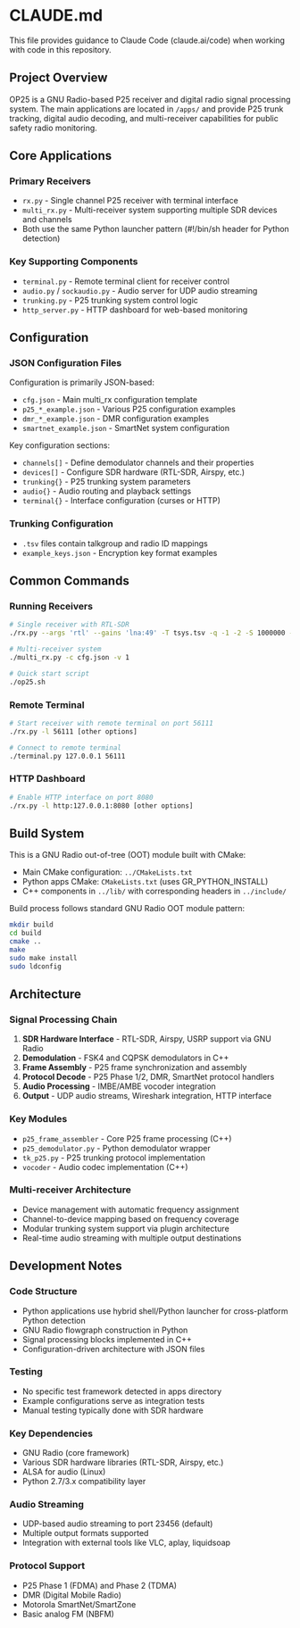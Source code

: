 # CLAUDE.md

This file provides guidance to Claude Code (claude.ai/code) when working with code in this repository.

## Project Overview

OP25 is a GNU Radio-based P25 receiver and digital radio signal processing system. The main applications are located in `/apps/` and provide P25 trunk tracking, digital audio decoding, and multi-receiver capabilities for public safety radio monitoring.

## Core Applications

### Primary Receivers
- `rx.py` - Single channel P25 receiver with terminal interface
- `multi_rx.py` - Multi-receiver system supporting multiple SDR devices and channels
- Both use the same Python launcher pattern (#!/bin/sh header for Python detection)

### Key Supporting Components
- `terminal.py` - Remote terminal client for receiver control
- `audio.py` / `sockaudio.py` - Audio server for UDP audio streaming
- `trunking.py` - P25 trunking system control logic
- `http_server.py` - HTTP dashboard for web-based monitoring

## Configuration

### JSON Configuration Files
Configuration is primarily JSON-based:
- `cfg.json` - Main multi_rx configuration template
- `p25_*_example.json` - Various P25 configuration examples
- `dmr_*_example.json` - DMR configuration examples
- `smartnet_example.json` - SmartNet system configuration

Key configuration sections:
- `channels[]` - Define demodulator channels and their properties
- `devices[]` - Configure SDR hardware (RTL-SDR, Airspy, etc.)
- `trunking{}` - P25 trunking system parameters
- `audio{}` - Audio routing and playback settings
- `terminal{}` - Interface configuration (curses or HTTP)

### Trunking Configuration
- `.tsv` files contain talkgroup and radio ID mappings
- `example_keys.json` - Encryption key format examples

## Common Commands

### Running Receivers
```bash
# Single receiver with RTL-SDR
./rx.py --args 'rtl' --gains 'lna:49' -T tsys.tsv -q -1 -2 -S 1000000 -P symbol -o 50000 -w

# Multi-receiver system
./multi_rx.py -c cfg.json -v 1

# Quick start script
./op25.sh
```

### Remote Terminal
```bash
# Start receiver with remote terminal on port 56111
./rx.py -l 56111 [other options]

# Connect to remote terminal
./terminal.py 127.0.0.1 56111
```

### HTTP Dashboard
```bash
# Enable HTTP interface on port 8080
./rx.py -l http:127.0.0.1:8080 [other options]
```

## Build System

This is a GNU Radio out-of-tree (OOT) module built with CMake:
- Main CMake configuration: `../CMakeLists.txt`
- Python apps CMake: `CMakeLists.txt` (uses GR_PYTHON_INSTALL)
- C++ components in `../lib/` with corresponding headers in `../include/`

Build process follows standard GNU Radio OOT module pattern:
```bash
mkdir build
cd build
cmake ..
make
sudo make install
sudo ldconfig
```

## Architecture

### Signal Processing Chain
1. **SDR Hardware Interface** - RTL-SDR, Airspy, USRP support via GNU Radio
2. **Demodulation** - FSK4 and CQPSK demodulators in C++
3. **Frame Assembly** - P25 frame synchronization and assembly
4. **Protocol Decode** - P25 Phase 1/2, DMR, SmartNet protocol handlers
5. **Audio Processing** - IMBE/AMBE vocoder integration
6. **Output** - UDP audio streams, Wireshark integration, HTTP interface

### Key Modules
- `p25_frame_assembler` - Core P25 frame processing (C++)
- `p25_demodulator.py` - Python demodulator wrapper
- `tk_p25.py` - P25 trunking protocol implementation
- `vocoder` - Audio codec implementation (C++)

### Multi-receiver Architecture
- Device management with automatic frequency assignment
- Channel-to-device mapping based on frequency coverage
- Modular trunking system support via plugin architecture
- Real-time audio streaming with multiple output destinations

## Development Notes

### Code Structure
- Python applications use hybrid shell/Python launcher for cross-platform Python detection
- GNU Radio flowgraph construction in Python
- Signal processing blocks implemented in C++
- Configuration-driven architecture with JSON files

### Testing
- No specific test framework detected in apps directory
- Example configurations serve as integration tests
- Manual testing typically done with SDR hardware

### Key Dependencies
- GNU Radio (core framework)
- Various SDR hardware libraries (RTL-SDR, Airspy, etc.)
- ALSA for audio (Linux)
- Python 2.7/3.x compatibility layer

### Audio Streaming
- UDP-based audio streaming to port 23456 (default)
- Multiple output formats supported
- Integration with external tools like VLC, aplay, liquidsoap

### Protocol Support
- P25 Phase 1 (FDMA) and Phase 2 (TDMA)
- DMR (Digital Mobile Radio)
- Motorola SmartNet/SmartZone
- Basic analog FM (NBFM)
